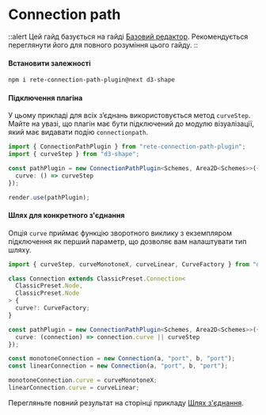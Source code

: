 # Connection path

::alert
Цей гайд базується на гайді [Базовий редактор](/uk/docs/basic). Рекомендується переглянути його для повного розуміння цього гайду.
::

#### Встановити залежності

```bash
npm i rete-connection-path-plugin@next d3-shape
```

#### Підключення плагіна

У цьому прикладі для всіх з’єднань використовується метод `curveStep`. Майте на увазі, що плагін має бути підключений до модулю візуалізації, який має видавати подію `connectionpath`.

```ts
import { ConnectionPathPlugin } from "rete-connection-path-plugin";
import { curveStep } from "d3-shape";

const pathPlugin = new ConnectionPathPlugin<Schemes, Area2D<Schemes>>({
  curve: () => curveStep
});

render.use(pathPlugin);
```

#### Шлях для конкретного з'єднання

Опція `curve` приймає функцію зворотного виклику з екземпляром підключення як перший параметр, що дозволяє вам налаштувати тип шляху.

```ts
import { curveStep, curveMonotoneX, curveLinear, CurveFactory } from "d3-shape";

class Connection extends ClassicPreset.Connection<
  ClassicPreset.Node,
  ClassicPreset.Node
> {
  curve?: CurveFactory;
}

const pathPlugin = new ConnectionPathPlugin<Schemes, Area2D<Schemes>>({
  curve: (connection) => connection.curve || curveStep
});

const monotoneConnection = new Connection(a, "port", b, "port");
const linearConnection = new Connection(a, "port", b, "port");

monotoneConnection.curve = curveMonotoneX;
linearConnection.curve = curveLinear;
```

Перегляньте повний результат на сторінці прикладу [Шлях з'єднання](/uk/examples/connection-path).

